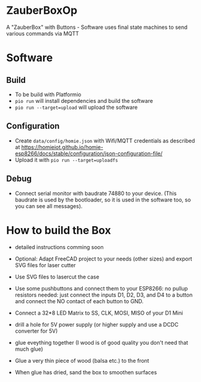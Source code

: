 # ZauberBoxOp
A "ZauberBox" with Buttons - Software uses final state machines to send various commands via MQTT

# Software

## Build

* To be build with Platformio
* `pio run` will install dependencies and build the software
* `pio run --target=upload` will upload the software

## Configuration

* Create `data/config/homie.json` with Wifi/MQTT credentials as described at https://homieiot.github.io/homie-esp8266/docs/stable/configuration/json-configuration-file/
* Upload it with `pio run --target=uploadfs`

## Debug

* Connect serial monitor with baudrate 74880 to your device. (This baudrate is used by the bootloader, so it is used in the software too, so you can see all messages).

# How to build the Box

* detailed instructions comming soon

* Optional: Adapt FreeCAD project to your needs (other sizes) and export SVG files for laser cutter
* Use SVG files to lasercut the case
* Use some pushbuttons and connect them to your ESP8266: no pullup resistors needed: just connect the inputs D1, D2, D3, and D4 to a button and connect the NO contact of each button to GND.
* Connect a 32*8 LED Matrix to SS, CLK, MOSI, MISO of your D1 Mini
* drill a hole for 5V power supply (or higher supply and use a DCDC converter for 5V)
* glue eveything together (I wood is of good quality you don't need that much glue)
* Glue a very thin piece of wood (balsa etc.) to the front
* When glue has dried, sand the box to smoothen surfaces
